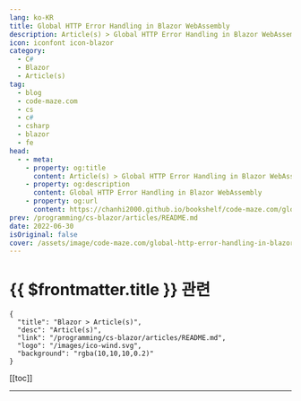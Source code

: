```yaml
---
lang: ko-KR
title: Global HTTP Error Handling in Blazor WebAssembly
description: Article(s) > Global HTTP Error Handling in Blazor WebAssembly
icon: iconfont icon-blazor
category: 
  - C#
  - Blazor
  - Article(s)
tag: 
  - blog
  - code-maze.com
  - cs
  - c#
  - csharp
  - blazor
  - fe
head:  
  - - meta:
    - property: og:title
      content: Article(s) > Global HTTP Error Handling in Blazor WebAssembly
    - property: og:description
      content: Global HTTP Error Handling in Blazor WebAssembly
    - property: og:url
      content: https://chanhi2000.github.io/bookshelf/code-maze.com/global-http-error-handling-in-blazor-webassembly.html
prev: /programming/cs-blazor/articles/README.md
date: 2022-06-30
isOriginal: false
cover: /assets/image/code-maze.com/global-http-error-handling-in-blazor-webassembly/banner.png
---
```


# {{ $frontmatter.title }} 관련

```component VPCard
{
  "title": "Blazor > Article(s)",
  "desc": "Article(s)",
  "link": "/programming/cs-blazor/articles/README.md",
  "logo": "/images/ico-wind.svg",
  "background": "rgba(10,10,10,0.2)"
}
```

[[toc]]

---

<SiteInfo
  name="Global HTTP Error Handling in Blazor WebAssembly"
  desc="In this article, we are going to learn about Global HTTP Error Handling in Blazor WebAssembly and how to use Interceptors to achieve that."
  url="https://code-maze.com/global-http-error-handling-in-blazor-webassembly/"
  logo="/assets/image/code-maze.com/favicon.png"
  preview="/assets/image/code-maze.com/global-http-error-handling-in-blazor-webassembly/banner.png"/>

<!-- TODO: 작성 -->
